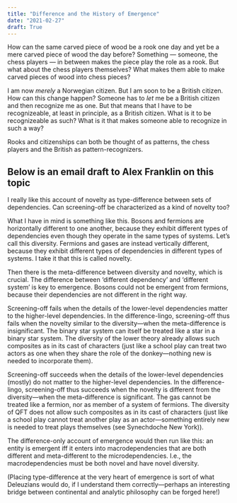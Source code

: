 ```yaml
---
title: "Difference and the History of Emergence"
date: "2021-02-27"
draft: True
---
```


How can the same carved piece of wood be a rook one day and yet be a mere carved piece of wood the day before? Something — someone, the chess players — in between makes the piece play the role as a rook. But what about the chess players themselves? What makes them able to make carved pieces of wood into chess pieces?

I am now *merely* a Norwegian citizen. But I am soon to be a British citizen. How can this change happen? Someone has to *let* me be a British citizen and then recognize me as one. But that means that I have to be recognizeable, at least in principle, as a British citizen. What is it to be recognizeable as such? What is it that makes someone able to recognize in such a way?

Rooks and citizenships can both be thought of as patterns, the chess players and the British as pattern-recognizers. 

## Below is an email draft to Alex Franklin on this topic

I really like this account of novelty as type-difference between sets of dependencies. Can screening-off be characterized as a kind of novelty too? 

What I have in mind is something like this. Bosons and fermions are horizontally different to one another, because they exhibit different types of dependencies even though they operate in the same types of systems. Let’s call this diversity. Fermions and gases are instead vertically different, because they exhibit different types of dependencies in different types of systems. I take it that this is called novelty. 

Then there is the meta-difference between diversity and novelty, which is crucial. The difference between ‘different dependency’ and ‘different system’ is key to emergence. Bosons could not be emergent from fermions, because their dependencies are not different in the right way. 

Screening-off fails when the details of the lower-level dependencies matter to the higher-level dependencies. In the difference-lingo, screening-off thus fails when the novelty similar to the diversity—when the meta-difference is insignificant. The binary star system can itself be treated like a star in a binary star system. The diversity of the lower theory already allows such composites as in its cast of characters (just like a school play can treat two actors as one when they share the role of the donkey—nothing new is needed to incorporate them). 

Screening-off succeeds when the details of the lower-level dependencies (mostly) do not matter to the higher-level dependencies. In the difference-lingo, screening-off thus succeeds when the novelty is different from the diversity—when the meta-difference is significant. The gas cannot be treated like a fermion, nor as member of a system of fermions. The diversity of QFT does not allow such composites as in its cast of characters (just like a school play cannot treat another play as an actor—something entirely new is needed to treat plays themselves (see Synechdoche New York)). 

The difference-only account of emergence would then run like this: an entity is emergent iff it enters into macrodependencies that are both different and meta-different to the microdependencies. I.e., the macrodependencies must be both novel and have novel diversity. 

(Placing type-difference at the very heart of emergence is sort of what Deleuzians would do, if I understand them correctly—perhaps an interesting bridge between continental and analytic philosophy can be forged here!)